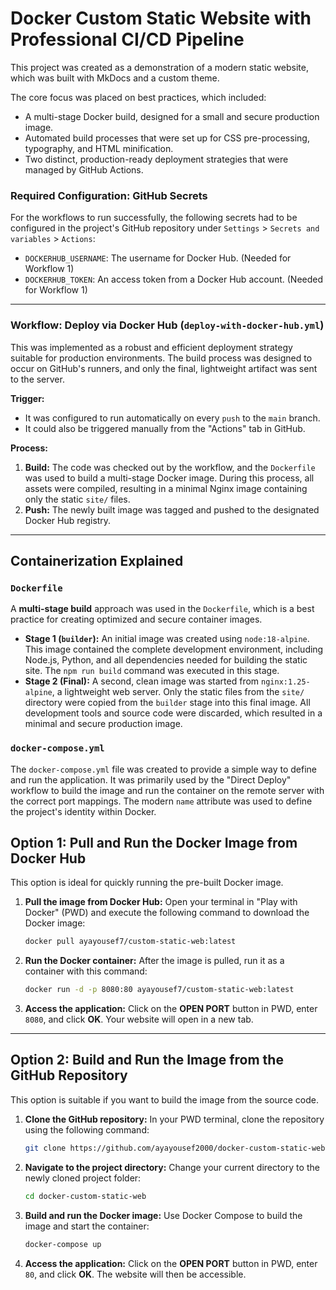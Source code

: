 # Docker Custom Static Website with Professional CI/CD Pipeline

This project was created as a demonstration of a modern static website, which was built with MkDocs and a custom theme.

The core focus was placed on best practices, which included:
*   A multi-stage Docker build, designed for a small and secure production image.
*   Automated build processes that were set up for CSS pre-processing, typography, and HTML minification.
*   Two distinct, production-ready deployment strategies that were managed by GitHub Actions.

### **Required Configuration: GitHub Secrets**
For the workflows to run successfully, the following secrets had to be configured in the project's GitHub repository under `Settings` > `Secrets and variables` > `Actions`:

*   `DOCKERHUB_USERNAME`: The username for Docker Hub. (Needed for Workflow 1)
*   `DOCKERHUB_TOKEN`: An access token from a Docker Hub account. (Needed for Workflow 1)

---

### **Workflow: Deploy via Docker Hub (`deploy-with-docker-hub.yml`)**

This was implemented as a robust and efficient deployment strategy suitable for production environments. The build process was designed to occur on GitHub's runners, and only the final, lightweight artifact was sent to the server.

**Trigger:**
*   It was configured to run automatically on every `push` to the `main` branch.
*   It could also be triggered manually from the "Actions" tab in GitHub.

**Process:**
1.  **Build:** The code was checked out by the workflow, and the `Dockerfile` was used to build a multi-stage Docker image. During this process, all assets were compiled, resulting in a minimal Nginx image containing only the static `site/` files.
2.  **Push:** The newly built image was tagged and pushed to the designated Docker Hub registry.

---
## Containerization Explained

### `Dockerfile`
A **multi-stage build** approach was used in the `Dockerfile`, which is a best practice for creating optimized and secure container images.
*   **Stage 1 (`builder`):** An initial image was created using `node:18-alpine`. This image contained the complete development environment, including Node.js, Python, and all dependencies needed for building the static site. The `npm run build` command was executed in this stage.
*   **Stage 2 (Final):** A second, clean image was started from `nginx:1.25-alpine`, a lightweight web server. Only the static files from the `site/` directory were copied from the `builder` stage into this final image. All development tools and source code were discarded, which resulted in a minimal and secure production image.

### `docker-compose.yml`
The `docker-compose.yml` file was created to provide a simple way to define and run the application. It was primarily used by the "Direct Deploy" workflow to build the image and run the container on the remote server with the correct port mappings. The modern `name` attribute was used to define the project's identity within Docker.

## Option 1: Pull and Run the Docker Image from Docker Hub

This option is ideal for quickly running the pre-built Docker image.

1.  **Pull the image from Docker Hub:** Open your terminal in "Play with Docker" (PWD) and execute the following command to download the Docker image:

    ```bash
    docker pull ayayousef7/custom-static-web:latest
    ```

2.  **Run the Docker container:** After the image is pulled, run it as a container with this command:

    ```bash
    docker run -d -p 8080:80 ayayousef7/custom-static-web:latest
    ```

3.  **Access the application:** Click on the **OPEN PORT** button in PWD, enter `8080`, and click **OK**. Your website will open in a new tab.

---

## Option 2: Build and Run the Image from the GitHub Repository

This option is suitable if you want to build the image from the source code.

1.  **Clone the GitHub repository:** In your PWD terminal, clone the repository using the following command:

    ```bash
    git clone https://github.com/ayayousef2000/docker-custom-static-web.git
    ```

2.  **Navigate to the project directory:** Change your current directory to the newly cloned project folder:

    ```bash
    cd docker-custom-static-web
    ```

3.  **Build and run the Docker image:** Use Docker Compose to build the image and start the container:

    ```bash
    docker-compose up
    ```

4.  **Access the application:** Click on the **OPEN PORT** button in PWD, enter `80`, and click **OK**. The website will then be accessible.